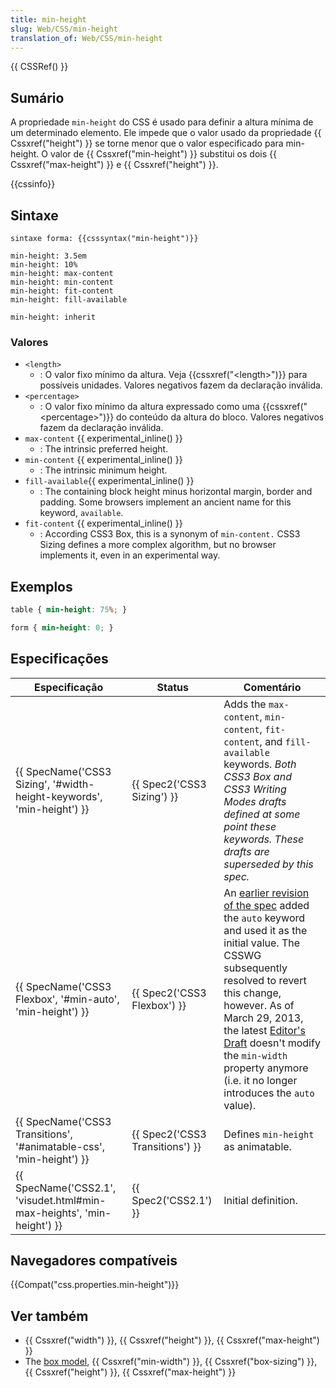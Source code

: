 ```yaml
---
title: min-height
slug: Web/CSS/min-height
translation_of: Web/CSS/min-height
---
```

{{ CSSRef() }}

## Sumário

A propriedade `min-height` do CSS é usado para definir a altura mínima de um determinado elemento. Ele impede que o valor usado da propriedade {{ Cssxref("height") }} se torne menor que o valor especificado para min-height.
O valor de {{ Cssxref("min-height") }} substitui os dois {{ Cssxref("max-height") }} e {{ Cssxref("height") }}.

{{cssinfo}}

## Sintaxe

```
sintaxe forma: {{csssyntax("min-height")}}
```

```
min-height: 3.5em
min-height: 10%
min-height: max-content
min-height: min-content
min-height: fit-content
min-height: fill-available

min-height: inherit
```

### Valores

- `<length>`
  - : O valor fixo mínimo da altura. Veja {{cssxref("&lt;length&gt;")}} para possíveis unidades. Valores negativos fazem da declaração inválida.
- `<percentage>`
  - : O valor fixo mínimo da altura expressado como uma {{cssxref("&lt;percentage&gt;")}} do conteúdo da altura do bloco. Valores negativos fazem da declaração inválida.
- `max-content` {{ experimental_inline() }}
  - : The intrinsic preferred height.
- `min-content` {{ experimental_inline() }}
  - : The intrinsic minimum height.
- `fill-available`{{ experimental_inline() }}
  - : The containing block height minus horizontal margin, border and padding. Some browsers implement an ancient name for this keyword, `available`.
- `fit-content` {{ experimental_inline() }}
  - : According CSS3 Box, this is a synonym of `min-content.` CSS3 Sizing defines a more complex algorithm, but no browser implements it, even in an experimental way.

## Exemplos

```css
table { min-height: 75%; }

form { min-height: 0; }
```

## Especificações

| Especificação                                                                                | Status                                   | Comentário                                                                                                                                                                                                                                                                                                                                                                                                 |
| -------------------------------------------------------------------------------------------- | ---------------------------------------- | ---------------------------------------------------------------------------------------------------------------------------------------------------------------------------------------------------------------------------------------------------------------------------------------------------------------------------------------------------------------------------------------------------------- |
| {{ SpecName('CSS3 Sizing', '#width-height-keywords', 'min-height') }} | {{ Spec2('CSS3 Sizing') }}     | Adds the `max-content`, `min-content`, `fit-content`, and `fill-available` keywords. _Both CSS3 Box and CSS3 Writing Modes drafts defined at some point these keywords. These drafts are superseded by this spec._                                                                                                                                                                                         |
| {{ SpecName('CSS3 Flexbox', '#min-auto', 'min-height') }}                 | {{ Spec2('CSS3 Flexbox') }}     | An [earlier revision of the spec](http://www.w3.org/TR/2012/CR-css3-flexbox-20120918/) added the `auto` keyword and used it as the initial value. The CSSWG subsequently resolved to revert this change, however. As of March 29, 2013, the latest [Editor's Draft](http://dev.w3.org/csswg/css-flexbox/) doesn't modify the `min-width` property anymore (i.e. it no longer introduces the `auto` value). |
| {{ SpecName('CSS3 Transitions', '#animatable-css', 'min-height') }}     | {{ Spec2('CSS3 Transitions') }} | Defines `min-height` as animatable.                                                                                                                                                                                                                                                                                                                                                                        |
| {{ SpecName('CSS2.1', 'visudet.html#min-max-heights', 'min-height') }} | {{ Spec2('CSS2.1') }}             | Initial definition.                                                                                                                                                                                                                                                                                                                                                                                        |

## Navegadores compatíveis

{{Compat("css.properties.min-height")}}

## Ver também

- {{ Cssxref("width") }}, {{ Cssxref("height") }}, {{ Cssxref("max-height") }}
- The [box model](/pt-BR/docs/CSS/box_model "en/CSS/box_model"), {{ Cssxref("min-width") }}, {{ Cssxref("box-sizing") }}, {{ Cssxref("height") }}, {{ Cssxref("max-height") }}
